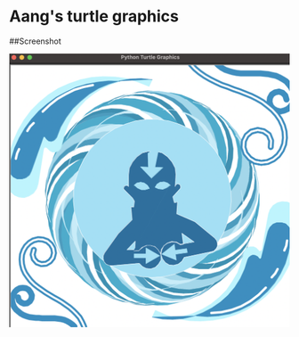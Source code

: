 # Aang's turtle graphics

##Screenshot

![Title screen](https://raw.githubusercontent.com/DanieHuelva/Aang-s-turtle-graphics/main/Screen%20Shot%202022-12-29%20at%208.02.56%20PM.png)

